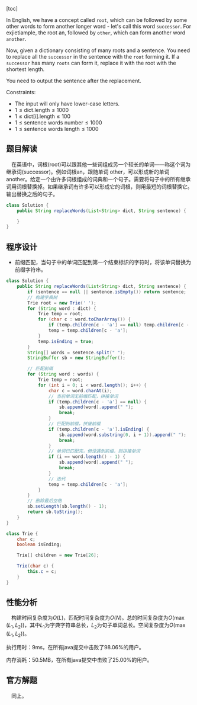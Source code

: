[toc]

In English, we have a concept called `root`, which can be followed by some other words to form another longer word - let's call this word `successor`. For exjietiample, the root an, followed by `other`, which can form another word `another`.

Now, given a dictionary consisting of many roots and a sentence. You need to replace all the `successor` in the sentence with the `root` forming it. If a `successor` has many `roots` can form it, replace it with the root with the shortest length.

You need to output the sentence after the replacement.



Constraints:

* The input will only have lower-case letters.
* $1 \le \text{dict.length} \le 1000$
* $1 \le \text{dict[i].length} \le 100$
* $1 \le \text{sentence words number} \le 1000$
* $1 \le \text{sentence words length} \le 1000$



## 题目解读

&emsp;在英语中，词根(root)可以跟其他一些词组成另一个较长的单词——称这个词为继承词(successor)。例如词根an，跟随单词 other，可以形成新的单词 another。给定一个由许多词根组成的词典和一个句子。需要将句子中的所有继承词用词根替换掉。如果继承词有许多可以形成它的词根，则用最短的词根替换它。输出替换之后的句子。

```java
class Solution {
    public String replaceWords(List<String> dict, String sentence) {

    }
}
```

## 程序设计

* 前缀匹配，当句子中的单词匹配到第一个结束标识的字符时，将该单词替换为前缀字符串。

```java
class Solution {
    public String replaceWords(List<String> dict, String sentence) {
        if (sentence == null || sentence.isEmpty()) return sentence;
        // 构建字典树
        Trie root = new Trie(' ');
        for (String word : dict) {
            Trie temp = root;
            for (char c : word.toCharArray()) {
                if (temp.children[c - 'a'] == null) temp.children[c - 'a'] = new Trie(c);
                temp = temp.children[c - 'a'];
            }
            temp.isEnding = true;
        }
        String[] words = sentence.split(" ");
        StringBuffer sb = new StringBuffer();

        // 匹配前缀
        for (String word : words) {
            Trie temp = root;
            for (int i = 0; i < word.length(); i++) {
                char c = word.charAt(i);
                // 当前单词无前缀匹配，拼接单词
                if (temp.children[c - 'a'] == null) {
                    sb.append(word).append(" ");
                    break;
                }
                // 匹配到前缀，拼接前缀
                if (temp.children[c - 'a'].isEnding) {
                    sb.append(word.substring(0, i + 1)).append(" ");
                    break;
                }
				// 单词已匹配完，但没遇到前缀，则拼接单词
                if (i == word.length() - 1) {
                    sb.append(word).append(" ");
                    break;
                }
                // 迭代
                temp = temp.children[c - 'a'];
            }
        }
        // 删除最后空格
        sb.setLength(sb.length() - 1);
        return sb.toString();
    }
}

class Trie {
    char c;
    boolean isEnding;

    Trie[] children = new Trie[26];

    Trie(char c) {
        this.c = c;
    }
}
```

## 性能分析

&emsp;构建时间复杂度为$O(L)$，匹配时间复杂度为$O(N)$。总的时间复杂度为$O(\max(L_1, L_2))$，其中$L_1$为字典字符串总长，$L_2$为句子单词总长。空间复杂度为$O(\max(L_1,L_2))$。

执行用时：9ms，在所有java提交中击败了98.06%的用户。

内存消耗：50.5MB，在所有java提交中击败了25.00%的用户。

## 官方解题

&emsp;同上。